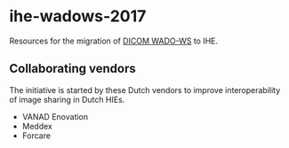 # ihe-wadows-2017
Resources for the migration of [DICOM WADO-WS](http://dicom.nema.org/medical/dicom/2017b/output/html/part18.html#sect_6.3) to IHE.

## Collaborating vendors
The initiative is started by these Dutch vendors to improve interoperability of image sharing in Dutch HIEs.

* VANAD Enovation
* Meddex
* Forcare

